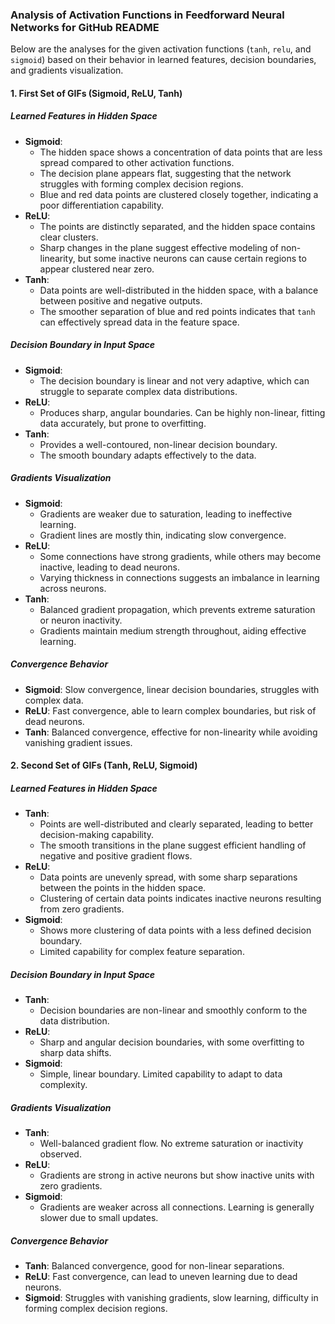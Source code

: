 ### Analysis of Activation Functions in Feedforward Neural Networks for GitHub README

Below are the analyses for the given activation functions (`tanh`, `relu`, and `sigmoid`) based on their behavior in learned features, decision boundaries, and gradients visualization.

#### 1. First Set of GIFs (Sigmoid, ReLU, Tanh)

##### Learned Features in Hidden Space
- **Sigmoid**:
  - The hidden space shows a concentration of data points that are less spread compared to other activation functions.
  - The decision plane appears flat, suggesting that the network struggles with forming complex decision regions.
  - Blue and red data points are clustered closely together, indicating a poor differentiation capability.
- **ReLU**:
  - The points are distinctly separated, and the hidden space contains clear clusters.
  - Sharp changes in the plane suggest effective modeling of non-linearity, but some inactive neurons can cause certain regions to appear clustered near zero.
- **Tanh**:
  - Data points are well-distributed in the hidden space, with a balance between positive and negative outputs.
  - The smoother separation of blue and red points indicates that `tanh` can effectively spread data in the feature space.

##### Decision Boundary in Input Space
- **Sigmoid**:
  - The decision boundary is linear and not very adaptive, which can struggle to separate complex data distributions.
- **ReLU**:
  - Produces sharp, angular boundaries. Can be highly non-linear, fitting data accurately, but prone to overfitting.
- **Tanh**:
  - Provides a well-contoured, non-linear decision boundary.
  - The smooth boundary adapts effectively to the data.

##### Gradients Visualization
- **Sigmoid**:
  - Gradients are weaker due to saturation, leading to ineffective learning.
  - Gradient lines are mostly thin, indicating slow convergence.
- **ReLU**:
  - Some connections have strong gradients, while others may become inactive, leading to dead neurons.
  - Varying thickness in connections suggests an imbalance in learning across neurons.
- **Tanh**:
  - Balanced gradient propagation, which prevents extreme saturation or neuron inactivity.
  - Gradients maintain medium strength throughout, aiding effective learning.

##### Convergence Behavior
- **Sigmoid**: Slow convergence, linear decision boundaries, struggles with complex data.
- **ReLU**: Fast convergence, able to learn complex boundaries, but risk of dead neurons.
- **Tanh**: Balanced convergence, effective for non-linearity while avoiding vanishing gradient issues.

#### 2. Second Set of GIFs (Tanh, ReLU, Sigmoid)

##### Learned Features in Hidden Space
- **Tanh**:
  - Points are well-distributed and clearly separated, leading to better decision-making capability.
  - The smooth transitions in the plane suggest efficient handling of negative and positive gradient flows.
- **ReLU**:
  - Data points are unevenly spread, with some sharp separations between the points in the hidden space.
  - Clustering of certain data points indicates inactive neurons resulting from zero gradients.
- **Sigmoid**:
  - Shows more clustering of data points with a less defined decision boundary.
  - Limited capability for complex feature separation.

##### Decision Boundary in Input Space
- **Tanh**:
  - Decision boundaries are non-linear and smoothly conform to the data distribution.
- **ReLU**:
  - Sharp and angular decision boundaries, with some overfitting to sharp data shifts.
- **Sigmoid**:
  - Simple, linear boundary. Limited capability to adapt to data complexity.

##### Gradients Visualization
- **Tanh**:
  - Well-balanced gradient flow. No extreme saturation or inactivity observed.
- **ReLU**:
  - Gradients are strong in active neurons but show inactive units with zero gradients.
- **Sigmoid**:
  - Gradients are weaker across all connections. Learning is generally slower due to small updates.

##### Convergence Behavior
- **Tanh**: Balanced convergence, good for non-linear separations.
- **ReLU**: Fast convergence, can lead to uneven learning due to dead neurons.
- **Sigmoid**: Struggles with vanishing gradients, slow learning, difficulty in forming complex decision regions.
